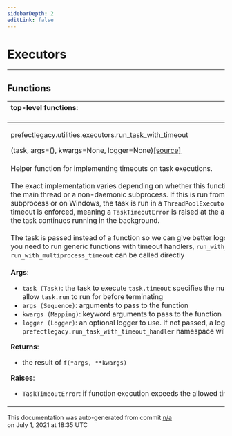 ```yaml
---
sidebarDepth: 2
editLink: false
---
```

# Executors
---

## Functions
|top-level functions: &nbsp;&nbsp;&nbsp;&nbsp;&nbsp;&nbsp;&nbsp;&nbsp;&nbsp;&nbsp;&nbsp;&nbsp;&nbsp;&nbsp;&nbsp;&nbsp;&nbsp;&nbsp;&nbsp;&nbsp;&nbsp;&nbsp;&nbsp;&nbsp;&nbsp;&nbsp;&nbsp;&nbsp;&nbsp;&nbsp;&nbsp;&nbsp;&nbsp;&nbsp;&nbsp;&nbsp;&nbsp;&nbsp;&nbsp;&nbsp;&nbsp;&nbsp;&nbsp;&nbsp;&nbsp;&nbsp;&nbsp;&nbsp;&nbsp;&nbsp;&nbsp;&nbsp;&nbsp;&nbsp;&nbsp;&nbsp;&nbsp;&nbsp;&nbsp;&nbsp;&nbsp;&nbsp;&nbsp;&nbsp;&nbsp;&nbsp;&nbsp;&nbsp;&nbsp;&nbsp;&nbsp;&nbsp;&nbsp;&nbsp;&nbsp;&nbsp;&nbsp;&nbsp;&nbsp;&nbsp;&nbsp;&nbsp;&nbsp;&nbsp;&nbsp;&nbsp;&nbsp;&nbsp;&nbsp;&nbsp;&nbsp;&nbsp;&nbsp;&nbsp;&nbsp;&nbsp;&nbsp;&nbsp;&nbsp;&nbsp;&nbsp;&nbsp;&nbsp;&nbsp;&nbsp;&nbsp;&nbsp;&nbsp;&nbsp;&nbsp;&nbsp;&nbsp;&nbsp;&nbsp;&nbsp;&nbsp;&nbsp;&nbsp;&nbsp;&nbsp;&nbsp;&nbsp;&nbsp;&nbsp;&nbsp;&nbsp;&nbsp;&nbsp;&nbsp;&nbsp;&nbsp;&nbsp;&nbsp;&nbsp;&nbsp;&nbsp;&nbsp;&nbsp;&nbsp;&nbsp;&nbsp;&nbsp;&nbsp;&nbsp;&nbsp;&nbsp;&nbsp;&nbsp;&nbsp;&nbsp;|
|:----|
 | <div class='method-sig' id='prefect-utilities-executors-run-task-with-timeout'><p class="prefect-class">prefectlegacy.utilities.executors.run_task_with_timeout</p>(task, args=(), kwargs=None, logger=None)<span class="source"><a href="https://github.com/PrefectHQ/prefect/blob/master/src/prefectlegacy/utilities/executors.py#L283">[source]</a></span></div>
<p class="methods">Helper function for implementing timeouts on task executions.<br><br>The exact implementation varies depending on whether this function is being run in the main thread or a non-daemonic subprocess.  If this is run from a daemonic subprocess or on Windows, the task is run in a `ThreadPoolExecutor` and only a soft timeout is enforced, meaning a `TaskTimeoutError` is raised at the appropriate time but the task continues running in the background.<br><br>The task is passed instead of a function so we can give better logs and messages. If you need to run generic functions with timeout handlers, `run_with_thread_timeout` or `run_with_multiprocess_timeout` can be called directly<br><br>**Args**:     <ul class="args"><li class="args">`task (Task)`: the task to execute         `task.timeout` specifies the number of seconds to allow `task.run` to run         for before terminating     </li><li class="args">`args (Sequence)`: arguments to pass to the function     </li><li class="args">`kwargs (Mapping)`: keyword arguments to pass to the function     </li><li class="args">`logger (Logger)`: an optional logger to use. If not passed, a logger for the         `prefectlegacy.run_task_with_timeout_handler` namespace will be created.</li></ul> **Returns**:     <ul class="args"><li class="args">the result of `f(*args, **kwargs)`</li></ul>**Raises**:     <ul class="args"><li class="args">`TaskTimeoutError`: if function execution exceeds the allowed timeout</li></ul></p>|

<p class="auto-gen">This documentation was auto-generated from commit <a href='https://github.com/PrefectHQ/prefect/commit/n/a'>n/a</a> </br>on July 1, 2021 at 18:35 UTC</p>